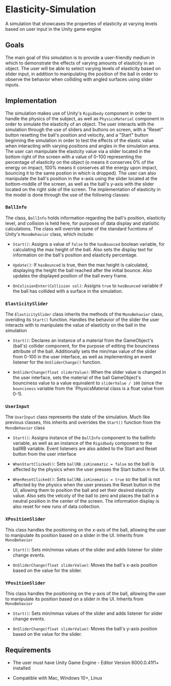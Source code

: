 # Elasticity-Simulation
A simulation that showcases the properties of elasticity at varying levels based on user input in the Unity game engine

## Goals
The main goal of this simulation is to provide a user-friendly medium in which to demonstrate the effects of varying amounts of elasticity in an object. The user will be able to select varying levels of elasticity based on slider input, in addition to manipulating the position of the ball in order to observe the behavior when colliding with angled surfaces using slider inputs.

## Implementation
The simulation makes use of Unity's `Rigidbody` component in order to handle the physics of the subject, as well as `PhysicsMaterial` component in order to simulate the elasticity of an object. The user interacts with the simulation through the use of sliders and buttons on screen, with a "Reset" button resetting the ball's position and velocity, and a "Start" button beginning the simulation in order to test the effects of the elastic value when interacting with varying positions and angles in the simulation area. The user can manipulate the elastcity value via a slider located in the bottom right of the screen with a value of 0-100 representing the percentage of elasticity on the object (o means it conserves 0% of the energy on impact, 100% means it conserves all the energy upon impact, bouncing it to the same postion in which is dropped). The user can also manipulate the ball's position in the x-axis using the slider located at the bottom-middle of the screen, as well as the ball's y-axis with the slider located on the right side of the screen. The implementation of elasticity in the model is done through the use of the following classes:

### `BallInfo`
The class, `BallInfo` holds information regarding the ball's position, elasticity level, and collision is held here, for purposes of data display and statisitic calculations. The class will override some of the standard fucntions of Unity's `MonoBehavior` class, which include:

  - `Start()`: Assigns a value of `false` to the `hasBounced` boolean variable, for calculating the max height of the ball. Also sets the display text for information on the ball's position and elasticity percentage.
  
  - `Update()`: If `hasBounced` is true, then the max height is calculated, displaying the height the ball reached after the initial bounce. Also updates the displayed position of the ball every frame.
  
  - `OnColisionEnter(Collision col)`: Assigns `true` to `hasBounced` variable if the ball has collided with a surface in the simulation.

### `ElasticitySlider`
The `ElasticitySlider` class inherits the methods of the `MonoBehavior` class, overiding its `Start()` function. Handles the behavior of the slider the user interacts with to manipulate the value of elasticity on the ball in the simulation

  - `Start()`: Declares an instance of a material from the GameObject's (ball's) collider component, for the purpose of editing the bounciness attribute of the ball. Additionally sets the min/max value of the slider from 0-100 in the user interface, as well as implementing an event listener for the `OnSliderChange()` function.
    
  - `OnSliderChange(float sliderValue)`: When the slider value is changed in the user interface, sets the material of the ball GameObject's bounciness value to a value equivalent to `sliderValue / 100` (since the `bounciness` variable from the `PhysicsMaterial class is a float value from 0-1).

### `UserInput`
The `UserInput` class represents the state of the simulation. Much like previous classes, this inherits and overrides the `Start()` function from the `MonoBehavior` class

  - `Start()`: Assigns instance of the `BallInfo` component to the ballInfo variable, as well as an instance of the `Rigidbody` component to the ballRB variable. Event listeners are also added to the Start and Reset button from the user interface
    
  - `WhenStartClicked()`: Sets `ballRB.isKinematic = false` so the ball is affected by the physics when the user presses the Start button in the UI. 
    
  - `WhenResetClicked()`: Sets `ballRB.isKinematic = true` so the ball is not affected by the physics when the user presses the Reset button in the UI, allowing them to position the ball and set their desired elasticity value. Also sets the velcoty of the ball to zero and places the ball in a neutral position in the center of the screen. The information display is also reset for new runs of data collection.

### `XPositionSlider`
This class handles the positioning on the x-axis of the ball, allowing the user to manipulate its position based on a slider in the UI. Inherits from `MonoBehavior`

  - `Start()`: Sets min/mmax values of the slider and adds listener for slider change events.
  
  - `OnSliderChange(float sliderValue)`: Moves the ball's x-axis position based on the value for the slider.

### `YPositionSlider`
This class handles the positioning on the y-axis of the ball, allowing the user to manipulate its position based on a slider in the UI. Inherits from `MonoBehavior`

  - `Start()`: Sets min/mmax values of the slider and adds listener for slider change events.
  
  - `OnSliderChange(float sliderValue)`: Moves the ball's y-axis position based on the value for the slider.

## Requirements

  - The user must have Unity Game Engine - Editor Version 6000.0.41f1+ installed
    
  - Compatible with Mac, Windows 10+, Linux

